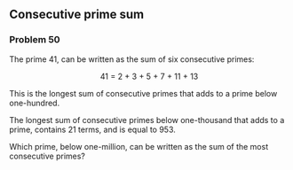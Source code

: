 ﻿## Consecutive prime sum
### Problem 50
The prime 41, can be written as the sum of six consecutive primes:

<p align="center">41 = 2 + 3 + 5 + 7 + 11 + 13</p>

This is the longest sum of consecutive primes that adds to a prime below one-hundred.

The longest sum of consecutive primes below one-thousand that adds to a prime, contains 21 terms, and is equal to 953.

Which prime, below one-million, can be written as the sum of the most consecutive primes?
